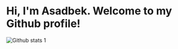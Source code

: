 <h1 align=>Hi, I'm Asadbek. Welcome to my Github profile!</h1> 


![Github stats 1](https://github-readme-stats.vercel.app/api?username=asadbekdev07&show_icons=true&theme=gradient) 


<!--
**asadbekdev07/asadbekdev07** is a ✨ _special_ ✨ repository because its `README.md` (this file) appears on your GitHub profile.

Here are some ideas to get you started:

- 🔭 I’m currently working on ...
- 🌱 I’m currently learning ...
- 👯 I’m looking to collaborate on ...
- 🤔 I’m looking for help with ...
- 💬 Ask me about ...
- 📫 How to reach me: ...
- 😄 Pronouns: ...
- ⚡ Fun fact: ...
-->
